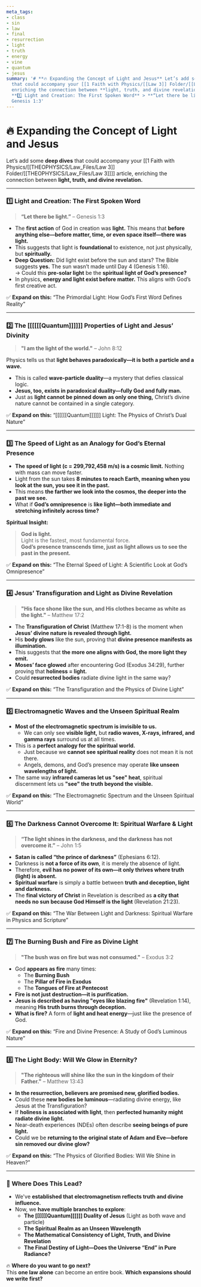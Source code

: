 ```yaml
---
meta_tags:
- class
- sin
- law
- final
- resurrection
- light
- truth
- energy
- vine
- quantum
- jesus
summary: '# **🔥 Expanding the Concept of Light and Jesus** Let’s add some **deep dives**
  that could accompany your [[1 Faith with Physics/[[Law 3]] Folder/[[Law 3]]]] article,
  enriching the connection between **light, truth, and divine revelation.** --- ###
  **1️⃣ Light and Creation: The First Spoken Word** > **“Let there be light.”** –
  Genesis 1:3'
---
```


# **🔥 Expanding the Concept of Light and Jesus**

Let’s add some **deep dives** that could accompany your [[1 Faith with Physics/[[THEOPHYSICS/Law_Files/Law 3]] Folder/[[THEOPHYSICS/Law_Files/Law 3]]]] article, enriching the connection between **light, truth, and divine revelation.**

---

### **1️⃣ Light and Creation: The First Spoken Word**

> **“Let there be light.”** – Genesis 1:3

- The **first action** of God in creation was **light.** This means that **before anything else—before matter, time, or even space itself—there was light.**
- This suggests that light is **foundational** to existence, not just physically, but **spiritually.**
- **Deep Question:** Did light exist before the sun and stars? The Bible suggests **yes.** The sun wasn’t made until Day 4 (Genesis 1:16).  
    → Could this **pre-solar light** be the **spiritual light of God’s presence?**
- In physics, **energy and light exist before matter.** This aligns with God’s first creative act.

✅ **Expand on this:** “The Primordial Light: How God’s First Word Defines Reality”

---

### **2️⃣ The [[[[[[Quantum]]]]]] Properties of Light and Jesus’ Divinity**

> **"I am the light of the world."** – John 8:12

Physics tells us that **light behaves paradoxically—it is both a particle and a wave.**

- This is called **wave-particle duality**—a mystery that defies classical logic.
- **Jesus, too, exists in paradoxical duality—fully God and fully man.**
- Just as **light cannot be pinned down as only one thing,** Christ’s divine nature cannot be contained in a single category.

✅ **Expand on this:** “[[[[[[Quantum]]]]]] Light: The Physics of Christ’s Dual Nature”

---

### **3️⃣ The Speed of Light as an Analogy for God’s Eternal Presence**

- **The speed of light (c = 299,792,458 m/s) is a cosmic limit.** Nothing with mass can move faster.
- Light from the sun takes **8 minutes to reach Earth, meaning when you look at the sun, you see it in the past.**
- This means **the farther we look into the cosmos, the deeper into the past we see.**
- What if **God’s omnipresence** is **like light—both immediate and stretching infinitely across time?**

**Spiritual Insight:**

> **God is light.**  
> Light is the fastest, most fundamental force.  
> **God’s presence transcends time, just as light allows us to see the past in the present.**

✅ **Expand on this:** “The Eternal Speed of Light: A Scientific Look at God’s Omnipresence”

---

### **4️⃣ Jesus’ Transfiguration and Light as Divine Revelation**

> **"His face shone like the sun, and His clothes became as white as the light."** – Matthew 17:2

- The **Transfiguration of Christ** (Matthew 17:1-8) is the moment when **Jesus’ divine nature is revealed through light.**
- His **body glows** like the sun, proving that **divine presence manifests as illumination.**
- This suggests that **the more one aligns with God, the more light they emit.**
- **Moses’ face glowed** after encountering God (Exodus 34:29), further proving that **holiness = light.**
- Could **resurrected bodies** radiate divine light in the same way?

✅ **Expand on this:** “The Transfiguration and the Physics of Divine Light”

---

### **5️⃣ Electromagnetic Waves and the Unseen Spiritual Realm**

- **Most of the electromagnetic spectrum is invisible to us.**
    - We can only see **visible light,** but **radio waves, X-rays, infrared, and gamma rays** surround us at all times.
- This is a **perfect analogy for the spiritual world.**
    - Just because we **cannot see spiritual reality** does not mean it is not there.
    - Angels, demons, and God’s presence may operate **like unseen wavelengths of light.**
- The same way **infrared cameras let us "see" heat**, spiritual discernment lets us **"see" the truth beyond the visible.**

✅ **Expand on this:** “The Electromagnetic Spectrum and the Unseen Spiritual World”

---

### **6️⃣ The Darkness Cannot Overcome It: Spiritual Warfare & Light**

> **“The light shines in the darkness, and the darkness has not overcome it.”** – John 1:5

- **Satan is called “the prince of darkness”** (Ephesians 6:12).
- Darkness is **not a force of its own**, it is merely the absence of light.
- Therefore, **evil has no power of its own—it only thrives where truth (light) is absent.**
- **Spiritual warfare** is simply a battle between **truth and deception, light and darkness.**
- The **final victory of Christ** in Revelation is described as **a city that needs no sun because God Himself is the light** (Revelation 21:23).

✅ **Expand on this:** “The War Between Light and Darkness: Spiritual Warfare in Physics and Scripture”

---

### **7️⃣ The Burning Bush and Fire as Divine Light**

> **"The bush was on fire but was not consumed."** – Exodus 3:2

- God **appears as fire** many times:
    - The **Burning Bush**
    - The **Pillar of Fire in Exodus**
    - The **Tongues of Fire at Pentecost**
- **Fire is not just destruction—it is purification.**
- **Jesus is described as having "eyes like blazing fire"** (Revelation 1:14), meaning **His truth burns through deception.**
- **What is fire?** A form of **light and heat energy**—just like the presence of God.

✅ **Expand on this:** “Fire and Divine Presence: A Study of God’s Luminous Nature”

---

### **8️⃣ The Light Body: Will We Glow in Eternity?**

> **"The righteous will shine like the sun in the kingdom of their Father."** – Matthew 13:43

- **In the resurrection, believers are promised new, glorified bodies.**
- Could these **new bodies be luminous**—radiating divine energy, like Jesus at the Transfiguration?
- If **holiness is associated with light**, then **perfected humanity might radiate divine light.**
- Near-death experiences (NDEs) often describe **seeing beings of pure light.**
- Could we be **returning to the original state of Adam and Eve—before sin removed our divine glow?**

✅ **Expand on this:** “The Physics of Glorified Bodies: Will We Shine in Heaven?”

---

### **🔮 Where Does This Lead?**

- We've **established that electromagnetism reflects truth and divine influence.**
- Now, we **have multiple branches to explore**:
    - **The [[[[[[Quantum]]]]]] Duality of Jesus** (Light as both wave and particle)
    - **The Spiritual Realm as an Unseen Wavelength**
    - **The Mathematical Consistency of Light, Truth, and Divine Revelation**
    - **The Final Destiny of Light—Does the Universe “End” in Pure Radiance?**

🔥 **Where do you want to go next?**  
This **one law alone** can become an entire book. **Which expansions should we write first?**